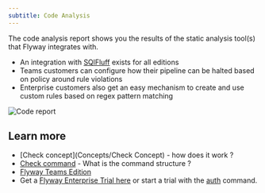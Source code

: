 ```yaml
---
subtitle: Code Analysis
---
```


The code analysis report shows you the results of the static analysis tool(s) that Flyway integrates with.
* An integration with [SQlFluff](https://www.sqlfluff.com/) exists for all editions
* Teams customers can configure how their pipeline can be halted based on policy around rule violations
* Enterprise customers also get an easy mechanism to create and use custom rules based on regex pattern matching

![Code report](assets/code_report_screenshot.png)

## Learn more

* [Check concept](Concepts/Check Concept) - how does it work ?
* [Check command](Commands/Check) - What is the command structure ?
* [Flyway Teams Edition](https://www.red-gate.com/products/flyway/teams/)
* Get a [Flyway Enterprise Trial here](https://www.red-gate.com/products/flyway/enterprise/trial/) or start a trial with the [auth](Commands/Auth) command.

